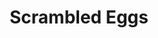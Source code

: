 ---
title: Scrambled Eggs
layout: deck
era: RS-PK
in_progress: true
description: My first dip into the EX Series (RS-PK) format
achievements:

links:
  - href: https://jklaczpokemon.com/ex-decks/#scrambled-eggs
    title: Jason Klaczynski blog
cards:
  pokemon:
    - name: Exeggcute
      set: HP
      number: 65
      quantity: 3
    - name: Exeggcute
      set: RG
      number: 33
      quantity: 1
    - name: Exeggutor
      set: RG
      number: 5
      quantity: 4
      missing_count: 2
    - name: Voltorb
      set: HL
      number: 80
      quantity: 3
    - name: Electrode ex
      set: RG
      number: 107
      quantity: 3
  trainers:
    - name: Magnetic Storm
      set: HL
      number: 91
      quantity: 1
    - name: Rocket's Admin.
      set: TRR
      number: 86
      quantity: 4
    - name: TV Reporter
      set: DR
      number: 88
      quantity: 4
    - name: Professor Elm's Training Method
      set: UF
      number: 89
      quantity: 3
    - name: Castaway
      set: CG
      number: 72
      quantity: 3
    - name: Cessation Crystal
      set: CG
      number: 74
      quantity: 4
    - name: Pow! Hand Extension
      set: TRR
      number: 85
      quantity: 4
    - name: Great Ball
      set: RG
      number: 92
      quantity: 3
    - name: Poke Ball
      set: RG
      number: 95
      quantity: 2
    - name: Windstorm
      set: CG
      number: 85
      quantity: 2
    - name: Energy Root
      set: UF
      number: 83
      quantity: 1
  energy:
    - name: Psychic Energy
      set: RS
      number: 107
      quantity: 3
    - name: Lightning Energy
      set: RS
      number: 109
      quantity: 2
    - name: Scramble Energy
      set: DX
      number: 95
      quantity: 4
    - name: Double Rainbow Energy
      set: CG
      number: 88
      quantity: 3
    - name: Heal Energy
      set: DX
      number: 94
      quantity: 3
---
